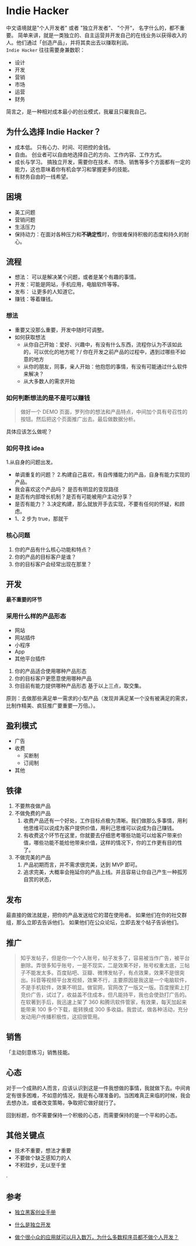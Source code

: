 # Indie Hacker

中文语境就是"个人开发者" 或者 "独立开发者"、 ”个开“， 名字什么的，都不重要。
简单来讲，就是一类独立的、自主运营并开发自己的在线业务以获得收入的人。他们通过「创造产品」，并将其卖出去以赚取利润。  
`Indie Hacker` 往往需要身兼数职：

- 设计
- 开发
- 营销
- 市场
- 运营
- 财务

简言之，是一种相对成本最小的创业模式，我雇且只雇我自己。

## 为什么选择 Indie Hacker？

- 成本低。 只有心力、时间、可把控的金钱。
- 自由。 创业者可以自由地选择自己的方向、工作内容、工作方式。
- 成长与学习。 搞独立开发，需要你在技术、市场、销售等多个方面都有一定的能力，这也意味着你有机会学习和掌握更多的技能。
- 有财务自由的一线希望。

## 困境

- 美工问题
- 营销问题
- 生活压力
- 保持动力：在面对各种压力和**不确定性**时，你很难保持积极的态度和持久的耐心。

## 流程

- 想法： 可以是解决某个问题，或者是某个有趣的事情。
- 开发：可能是网站，手机应用，电脑软件等等。
- 发布： 让更多的人知道它。
- 赚钱：等着赚钱。

### 想法

- 重要又没那么重要，开发中随时可调整。
- 如何获取想法
  - 从你自己开始：爱好、兴趣中，有没有什么东西，流程你认为不该如此的，可以优化的地方呢？/ 你在开发之前产品的过程中，遇到过哪些不如意的地方
  - 从你的朋友，同事，亲人开始：他抱怨的事情，有没有可能通过什么软件来解决？
  - 从大多数人的需求开始

### 如何判断想法的是不是可以赚钱

> 做好一个 DEMO 页面，罗列你的想法和产品特点，中间加个具有号召性的按钮。然后把这个页面推广出去。最后做数据分析。

具体应该怎么做呢？

### 如何寻找 idea

1.从自身的问题出发。

- 单调重复的问题？ 2.构建自己喜欢，有自传播能力的产品，自身有能力实现的产品。
- 我会喜欢这个产品吗？ 是否有明显的变现路径
- 是否有内部增长机制？是否有可能被用户主动分享？
- 是否有能力？ 3.决定构建，那么就放开手去实现，不要有任何的怀疑，和顾虑。
- 1、2 步为 true，那就干

### 核心问题

1. 你的产品有什么核心功能和特点？
2. 你的产品的目标客户是谁？
3. 你的目标客户会经常出现在那里？

## 开发

**最不重要的环节**

### 采用什么样的产品形态

- 网站
- 网站插件
- 小程序
- App
- 其他平台插件

1. 你的产品适合使用哪种产品形态
2. 你的目标客户更愿意使用哪种产品
3. 你目前有能力提供哪种产品形态
   基于以上三点，取交集。

原则：去做那些满足单一需求的小型产品（发现并满足某一个没有被满足的需求，比制作精美、疯狂推广要重要一万倍。）。

## 盈利模式

- 广告
- 收费
  - 买断制
  - 订阅制
- 其他

## 铁律

1. 不要熬夜做产品
2. 不做免费的产品
   1. 收费产品还有一个好处，工作目标点极为清晰。我们做那么多事情，用利他思维可以说成为客户提供价值，用利己思维可以说成为自己赚钱。
   2. 有收费这个环节在这里，你就要去仔细思考哪些功能可以给客户带来价值，哪些功能不能给他带来价值，这样的情况下，你的工作更有目的性了。
3. 不做完美的产品
   1. 产品初期而言，并不需求很完美，达到 MVP 即可。
   2. 追求完美，大概率会拖延你的产品上线。并且容易让你自己产生一种孤芳自赏的状态，

## 发布

最直接的做法就是，把你的产品发送给它的潜在使用者。 如果他们在你的社交群组，那么立即去告诉他们。 如果他们在公众论坛，立即去发个帖子告诉他们。

## 推广

> 知乎发帖子，但是你一个个人账号，帖子发多了，容易被当作广告，被平台删除。弄很多知乎账号，一是不现实，二是效果不好，账号权重太底，三帖子不能发太多。百度贴吧、豆瓣、微博发帖子，有点效果，效果不是很突出。抖音等视频平台发视频，效果不行，主要原因是我这是一个电脑软件，不是手机软件，效果不明显。做官网，官网改了一版又一版。百度搜索上打竞价广告，试过了，收益盖不住成本，但凡能持平，我也会使劲打广告的。在软著到手后，我迅速上架了 360 和腾讯软件管家，有效果，每天加起来能带来 100 多个下载，能转换成 300 多收益。我尝试，做各种活动，充分发动用户传播积极性，这招很管用。

## 销售

「主动刻意练习」销售技能。

## 心态

对于一个成熟的人而言，应该认识到这是一件我想做的事情，我就做下去。中间肯定有很多困难，不如意的情况，我是有心理准备的。当困难真正来临的时候，我会去想办法，或者改变策略，争取把它做好就行了。

回到标题，你不需要保持一个积极的心态，而需要保持的是一个平和的心态。

## 其他关键点

- 技术不重要，想法才重要
- 不要做个缺乏感知力的人
- 不积跬步，无以至千里

<!--
> 赚钱是一种技能，打造高收益且有壁垒的公司更是高级本领，需要日积月累的训练。

创业首先要解决的是生存问题。

- 要么本身有造血能力
- 要么有能力吸引输血的能力 （要求业务发展快、投资人有意愿继续赌下去）
  - 用户发展快、留存率高
  - 用户获取成本和维护成本是否低
  - 能否建立壁垒

终极目标是要找到「高频、刚需、受众广泛」，但在我国，这类项目很难由一个毫无资源的程序员能攫取到的。

## 分析成本和收益

- 成本：
  - 时间
  - 金钱
  - 心力
创业的成本和收益无非就四种情况：
- 成本低、收益低
- 成本低、收益高
- 成本高、收益低
- 成本高、收益高

在低成本下，收益高固然是最理想的状态，但也确实市场只处于理想中。

收益低：

> 几乎总是一模一样的流程：一旦开始尝试，首先遇到的肯定是不可能，要经过反复尝试之后才会遇到可能，可能之后马上遇到的是笨拙，再过一段时间才可能是熟练，而后可能是漫长的停滞，要经过很多刻意练习之后才可能精通

从笨拙开始往往是不可避免的，创业也不例外。

从「成本低、收益低」的模式开始起步，然后在「学、练、造、用」的过程里优化我们的模式，最终过渡到「成本低、收益高」的模式。这是一条可行性很强的实践路径。

**个开可以保证成本是低的**，也就是确保我们在第三或第四种模式中。

利用周末时间维护一个 **Side Project**，从金钱成本上来讲，至少在早期，独立黑客承担项目中的的所有角色，只要覆盖掉自己在这件事里所投入的金钱成本就可以了，即为独立黑客创业 1.0 阶段。进一步地，如果收益能覆盖掉自己的生活成本，那么就可以全职创业了 —— 也即是迈入了独立黑客创业 2.0 阶段。

- 时间。
  - 钱可以换来时间，但换不来经验。 ---- 能力打磨与时间

创业技能的特性在于，创业是一门 **综合了多个维度** 的技能。因为要同时担任多种角色，所以我们同时要是说得过去的 CEO、说得过去的程序员、说得过去的销售人员、说得过去的产品经理……

- 项目与时间
  - 外包选择
    - 开源外包
    - 闭源外包
  - 做长寿的项目
  - 追逐热点的利弊
  - 一次性项目 -->

<!-- https://mp.weixin.qq.com/s/0jWkpKwguAsZUc_8VBskWg -->·

<!-- ## 销售
好处在于能从销售中理解「真正的需求」，从而达成「有效生产」的必要条件。
  ### 什么是销售？
  显式地或隐式地以主职或兼职的方式去给用户卖商品
  找工作： 把自己当做销售的商品，在人力资源的市场上销售给雇主；
投稿： 把文章当做销售的商品，销售给被投稿的机构；
参加黑客松： 把 Coding 行为与 Presentation 行为当做被销售的产品，销售给赞助方
...
### 最少必要知识

- 倒追：如何让用户 主动地 追求我们，达成成交？


「主动刻意练习」销售技能。
## 生产
- 确保有效生产的概率
  我们如何确保有效生产的概率，让其数值足以让我们持续下去？
  互联网的核心是垄断而非竞争，创业公司应该先去找到一个细分市场并垄断之，然后再逐步扩大。
  **发现并满足这一没有被满足的需求，比制作精美、疯狂推广要重要一万倍。**

  - 去做那些满足单一需求的小型产品。
- 控制生产成本
    心力成本 > 时间成本 > 金钱成本

  - 系统设计 - 单一职责
  - 技术栈
  - 善用脚手架
  - 和现有产品进行配合 （二次开发）：不仅降低生产成本，还能通过对已有产品的用户转换降低销售成本。
-  AI
   -  大幅度降低了两项成本：「学习成本」和「生产成本」  -->

## 参考

- [独立黑客创业手册](https://mp.weixin.qq.com/s?__biz=MzI0NTM0MzE5Mw==&mid=2247488485&idx=1&sn=3d7931f38894f86b2be5e3ac44c27377&chksm=e94ea553de392c45155c785a761997d215aba1f1c8bee4563a5eafcbef6cf95d6a7bc607943a&scene=21#wechat_redirect)

- [什么是独立开发](https://indiehacker.one/#%E4%BB%80%E4%B9%88%E6%98%AF%E7%8B%AC%E7%AB%8B%E5%BC%80%E5%8F%91%E8%80%85)

- [做个很小众的应用就可以月入数万，为什么多数程序员都不做个人开发？](https://www.zhihu.com/question/28523621/answer/1807791333)
